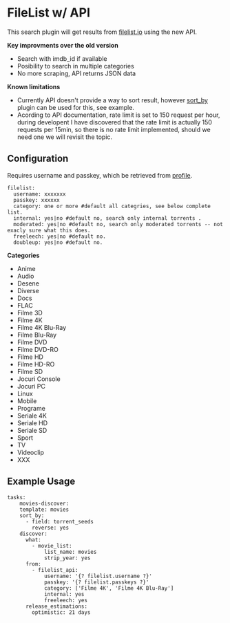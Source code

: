 # FileList w/ API
This search plugin will get results from [filelist.io](https://filelist.io) using the new API.

**Key improvments over the old version**
* Search with imdb_id if available
* Posibility to search in multiple categories
* No more scraping, API returns JSON data

**Known limitations**
* Currently API doesn't provide a way to sort result, however [sort_by](https://flexget.com/Plugins/sort_by) plugin can be used for this, see example.
* Acording to API documentation, rate limit is set to 150 request per hour, during developent I have discovered that the rate limit is actually 150 requests per 15min, so there is no rate limit implemented, should we need one we will revisit the topic.

## Configuration
Requires username and passkey, which be retrieved from [profile](https://filelist.io/my.php).

```
filelist:
  username: xxxxxxx
  passkey: xxxxxx
  category: one or more #default all categries, see below complete list.
  internal: yes|no #default no, search only internal torrents .
  moderated: yes|no #default no, search only moderated torrents -- not exacly sure what this does.
  freeleech: yes|no #default no.
  doubleup: yes|no #default no.
```

**Categories**
* Anime 
* Audio 
* Desene
* Diverse
* Docs
* FLAC
* Filme 3D
* Filme 4K
* Filme 4K Blu-Ray
* Filme Blu-Ray
* Filme DVD
* Filme DVD-RO
* Filme HD
* Filme HD-RO
* Filme SD
* Jocuri Console
* Jocuri PC
* Linux
* Mobile
* Programe
* Seriale 4K
* Seriale HD
* Seriale SD
* Sport
* TV
* Videoclip
* XXX

## Example Usage

```
tasks:
    movies-discover:
    template: movies
    sort_by:
      - field: torrent_seeds
        reverse: yes    
    discover:
      what:
        - movie_list: 
            list_name: movies
            strip_year: yes
      from:
        - filelist_api: 
            username: '{? filelist.username ?}'
            passkey: '{? filelist.passkeys ?}'
            category: ['Filme 4K', 'Filme 4K Blu-Ray']
            internal: yes
            freeleech: yes
      release_estimations:
        optimistic: 21 days
```
